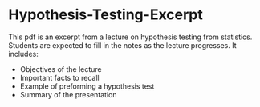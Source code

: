 # Hypothesis-Testing-Excerpt

This pdf is an excerpt from a lecture on hypothesis testing from statistics. Students are expected to fill in the notes as the lecture progresses. It includes:

  * Objectives of the lecture
  * Important facts to recall 
  * Example of preforming a hypothesis test 
  * Summary of the presentation

